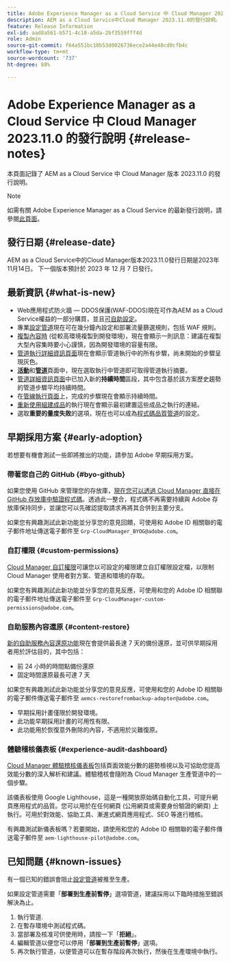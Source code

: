 ```yaml
---
title: Adobe Experience Manager as a Cloud Service 中 Cloud Manager 2023.11.0 的發行說明
description: AEM as a Cloud Service中Cloud Manager 2023.11.0的發行說明。
feature: Release Information
exl-id: aad8a561-b571-4c18-a5da-2bf3559fff4d
role: Admin
source-git-commit: f64a551bc18b53d0026736ece2a44e48cd0cfb4c
workflow-type: tm+mt
source-wordcount: '737'
ht-degree: 88%

---
```


# Adobe Experience Manager as a Cloud Service 中 Cloud Manager 2023.11.0 的發行說明 {#release-notes}

本頁面記錄了 AEM as a Cloud Service 中 Cloud Manager 版本 2023.11.0 的發行說明。

>[!NOTE]
>
>如需有關 Adobe Experience Manager as a Cloud Service 的最新發行說明，請參閱[此頁面](/help/release-notes/release-notes-cloud/release-notes-current.md)。

## 發行日期 {#release-date}

AEM as a Cloud Service中的Cloud Manager版本2023.11.0發行日期是2023年11月14日。 下一個版本預計於 2023 年 12 月 7 日發行。

## 最新資訊 {#what-is-new}

* Web應用程式防火牆 — DDOS保護(WAF-DDOS)現在可作為AEM as a Cloud Service權益的一部分購買，並且[可自助設定](/help/implementing/cloud-manager/getting-access-to-aem-in-cloud/creating-production-programs.md)。
* 專業[設定管道](/help/implementing/cloud-manager/configuring-pipelines/introduction-ci-cd-pipelines.md)現在可在幾分鐘內設定和部署流量篩選規則，包括 WAF 規則。
* [複製內容時](/help/implementing/developing/tools/content-copy.md) (從較高環境複製到開發環境)，現在會顯示一則訊息：建議在複製大型內容集時要小心謹慎，因為開發環境的容量有限。
* [管道執行詳細資訊頁面](/help/implementing/cloud-manager/configuring-pipelines/managing-pipelines.md#view-details)現在會顯示管道執行中的所有步驟，尚未開始的步驟呈現灰色。
* **[活動](/help/implementing/cloud-manager/configuring-pipelines/managing-pipelines.md#activity)**&#x200B;和&#x200B;**[管道](/help/implementing/cloud-manager/configuring-pipelines/managing-pipelines.md#pipelines)**&#x200B;頁面中，現在選取執行中管道即可取得管道執行摘要。
* [管道詳細資訊頁面](/help/implementing/cloud-manager/configuring-pipelines/managing-pipelines.md#view-details)中已加入新的&#x200B;**持續時間**&#x200B;區段，其中包含基於該方案歷史趨勢的管道步驟平均持續時間。
* 在[管線執行頁面](/help/implementing/cloud-manager/configuring-pipelines/managing-pipelines.md#activity-window)上，完成的步驟現在會顯示持續時間。
* [重新使用組建成品](/help/implementing/cloud-manager/getting-access-to-aem-in-cloud/setting-up-project.md#build-artifact-reuse)的執行現在會顯示最初建置這些成品之執行的連結。
* 選取&#x200B;**重要的量度失敗**&#x200B;的選項，現在也可以成為[程式碼品質管道](/help/implementing/cloud-manager/configuring-pipelines/configuring-non-production-pipelines.md)的設定。


## 早期採用方案 {#early-adoption}

若想要有機會測試一些即將推出的功能，請參加 Adobe 早期採用方案。

### 帶著您自己的 GitHub {#byo-github}

如果您使用 GitHub 來管理您的存放庫，[現在您可以透過 Cloud Manager 直接在 GitHub 存放庫中驗證程式碼](/help/implementing/cloud-manager/managing-code/private-repositories.md)。透過此一整合，程式碼不再需要持續與 Adobe 存放庫保持同步，並讓您可以先確認提取請求再將其合併到主要分支。

如果您有興趣測試此新功能並分享您的意見回饋，可使用和 Adobe ID 相關聯的電子郵件地址傳送電子郵件至 `Grp-CloudManager_BYOG@adobe.com`。

### 自訂權限 {#custom-permissions}

[Cloud Manager 自訂權限](/help/implementing/cloud-manager/custom-permissions.md)可讓您以可設定的權限建立自訂權限設定檔，以限制 Cloud Manager 使用者對方案、管道和環境的存取。

如果您有興趣測試此新功能並分享您的意見反應，可使用和您的 Adobe ID 相關聯的電子郵件地址傳送電子郵件至 `Grp-CloudManager-custom-permissions@adobe.com`。

### 自助服務內容還原 {#content-restore}

[新的自助服務內容還原功能](/help/operations/restore.md)現在會提供最長達 7 天的備份還原，並可供早期採用者用於評估目的，其中包括：

* 前 24 小時的時間點備份還原
* 固定時間還原最長可達 7 天

如果您有興趣測試此新功能並分享您的意見反應，可使用和您的 Adobe ID 相關聯的電子郵件傳送電子郵件至 `aemcs-restorefrombackup-adopter@adobe.com`。

* 早期採用計畫僅限於開發環境。
* 此功能早期採用計畫的可用性有限。
* 此功能用於恢復意外刪除的內容，不適用於災難復原。

### 體驗稽核儀表板 {#experience-audit-dashboard}

[Cloud Manager 體驗稽核儀表板](/help/implementing/cloud-manager/experience-audit-dashboard.md)包括頁面效能分數的趨勢檢視以及可協助您提高效能分數的深入解析和建議。體驗稽核會隨附為 Cloud Manager 生產管道中的一個步驟。

該儀表板使用 Google Lighthouse，這是一種開放原始碼自動化工具，可提升網頁應用程式的品質。您可以用於在任何網頁 (公用網頁或需要身份驗證的網頁) 上執行。可用於對效能、協助工具、漸進式網頁應用程式、SEO 等進行稽核。

有興趣測試新儀表板嗎？若要開始，請使用和您的 Adobe ID 相關聯的電子郵件傳送電子郵件至 `aem-lighthouse-pilot@adobe.com`。

## 已知問題 {#known-issues}

有一個已知的錯誤會阻止[設定管道](/help/implementing/cloud-manager/configuring-pipelines/introduction-ci-cd-pipelines.md##config-deployment-pipeline)被推至生產。

如果設定管道需要「**部署到生產前暫停**」選項管道，建議採用以下臨時措施至錯誤解決為止。

1. 執行管道.
1. 在暫存環境中測試程式碼。
1. 當部署及核准可供使用時，請按一下「**拒絕**」。
1. 編輯管道以便您可以停用「**部署到生產前暫停**」選項。
1. 再次執行管道，以便管道可以在暫存階段再次執行，然後在生產環境中執行。
